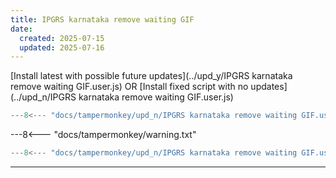 ```yaml
---
title: IPGRS karnataka remove waiting GIF
date:
  created: 2025-07-15
  updated: 2025-07-16
---
```


<!-- GENERATED FILE -->
[Install latest with possible future updates](../upd_y/IPGRS karnataka remove waiting GIF.user.js)
OR
[Install fixed script with no updates](../upd_n/IPGRS karnataka remove waiting GIF.user.js)
```js show_lines="1:10"
---8<--- "docs/tampermonkey/upd_n/IPGRS karnataka remove waiting GIF.user.js::100"
```
<!-- more -->
---8<--- "docs/tampermonkey/warning.txt"
```js
---8<--- "docs/tampermonkey/upd_n/IPGRS karnataka remove waiting GIF.user.js:1:"
```

------------
